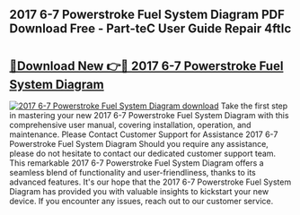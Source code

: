 ## 2017 6-7 Powerstroke Fuel System Diagram PDF Download Free - Part-teC User Guide Repair 4ftIc

# <h2><a href="http://dft53r.blite.top/?on=2017+6-7+Powerstroke+Fuel+System+Diagram">🔗Download New 👉🔴 2017 6-7 Powerstroke Fuel System Diagram</a></h2>

[![2017 6-7 Powerstroke Fuel System Diagram download](https://i.imgur.com/lujVjoI.png)](http://dft53r.blite.top/?on=2017+6-7+Powerstroke+Fuel+System+Diagram)
Take the first step in mastering your new 2017 6-7 Powerstroke Fuel System Diagram with this comprehensive user manual, covering installation, operation, and maintenance. Please Contact Customer Support for Assistance 2017 6-7 Powerstroke Fuel System Diagram Should you require any assistance, please do not hesitate to contact our dedicated customer support team. This remarkable 2017 6-7 Powerstroke Fuel System Diagram offers a seamless blend of functionality and user-friendliness, thanks to its advanced features. It's our hope that the 2017 6-7 Powerstroke Fuel System Diagram has provided you with valuable insights to kickstart your new device. If you encounter any issues, reach out to our customer service.
